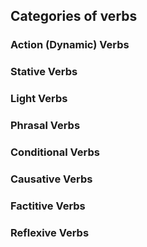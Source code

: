 ## Categories of verbs
### Action (Dynamic) Verbs
### Stative Verbs
### Light Verbs
### Phrasal Verbs
### Conditional Verbs
### Causative Verbs
### Factitive Verbs
### Reflexive Verbs
